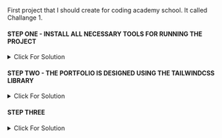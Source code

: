 First project that I should create for coding academy school. It called Challange 1.


#### STEP ONE - INSTALL ALL NECESSARY TOOLS FOR RUNNING THE PROJECT

<details>
<summary>Click For Solution</summary>

- Step 1:

  Open the terminal in VSCode.

- Step 2:

  In your terminal, type: npm init -y (NodeJS must be installed).

- Step 3:

  After installation (package-lock.json and package.json), type in the terminal: npm install. This will install the necessary packages for running the project correctly.

</details>

#### STEP TWO - THE PORTFOLIO IS DESIGNED USING THE TAILWINDCSS LIBRARY

<details>
<summary>Click For Solution</summary>

- Step 1:

  In the terminal, type:

**sh:**

    npm run start

- Step 2:

  Open the folder src and then index.html (Portfolio project).

</details>

#### STEP THREE

<details>
<summary>Click For Solution</summary>

- Step 1:

  The server side is listening on port 3000.

In the terminal, type: npm run server or node server.js.

- Step 2:

  Open a new browser tab and type: http://localhost:3000/message. It will show you a JSON string containing data from my portfolio. If you want to send me some messages, you can do so here.

- Step 3:

  Go to the folder named backendSide and find a file named index.html. Open it in your browser or with Live Server in your VSCode. It will display the messages that people have sent me from my portfolio. There are two buttons, one to show messages and one to delete messages.

</details>
